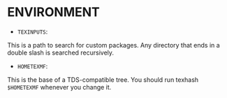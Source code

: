 # ENVIRONMENT

- `TEXINPUTS`:

This is a path to search for custom packages.
Any directory that ends in a double slash is searched recursively.

- `HOMETEXMF`:

This is the base of a TDS-compatible tree.
You should run texhash `$HOMETEXMF` whenever you change it.

